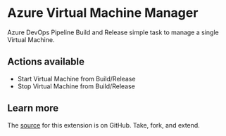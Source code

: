 # Azure Virtual Machine Manager

Azure DevOps Pipeline Build and Release simple task to manage a single Virtual Machine.

## Actions available
- Start Virtual Machine from Build/Release
- Stop Virtual Machine from Build/Release

## Learn more
The [source](https://github.com/vfabing/AzureVm) for this extension is on GitHub. Take, fork, and extend.
